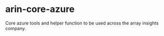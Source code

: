 # arin-core-azure
Core azure tools and helper function to be used across the array insights company.
